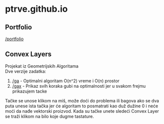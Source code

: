 # ptrve.github.io

## Portfolio

[/portfolio](https://ptrvx.github.io/portfolio)

## Convex Layers

Projekat iz Geometrijskih Algoritama  
Dve verzije zadatka:
1. [/ga](https://ptrvx.github.io/ga/index.html)      - Optimalni algoritam O(n^2) vreme i O(n) prostor 
2. [/gax](https://ptrvx.github.io/gax/index.html)     - Prikaz svih koraka gubi na optimalnosti jer u svakom frejmu prikazujem tacke

Tačke se unose klikom na miš, može doći do problema ili bagova ako se dva puta unese ista tačka jer će algoritam to posmatrati kao duž dužine 0 i neće moći da nađe vektorski proizvod.
Kada su tačke unete sledeći Convex Layer se traži klikom na bilo koje dugme tastature.
